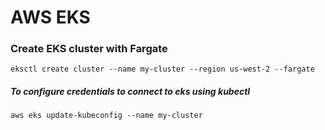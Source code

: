 # AWS EKS

### Create EKS cluster with Fargate
```
eksctl create cluster --name my-cluster --region us-west-2 --fargate
```

##### To configure credentials to connect to eks using kubectl
```
aws eks update-kubeconfig --name my-cluster
```